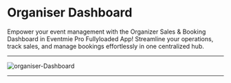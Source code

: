 # Organiser Dashboard

Empower your event management with the Organizer Sales & Booking Dashboard in Eventmie Pro Fullyloaded App! Streamline your operations, track sales, and manage bookings effortlessly in one centralized hub.

---

![organiser-Dashboard](/images/v2/app/CB-07-New-3.webp "organiser-Dashboard")

---
